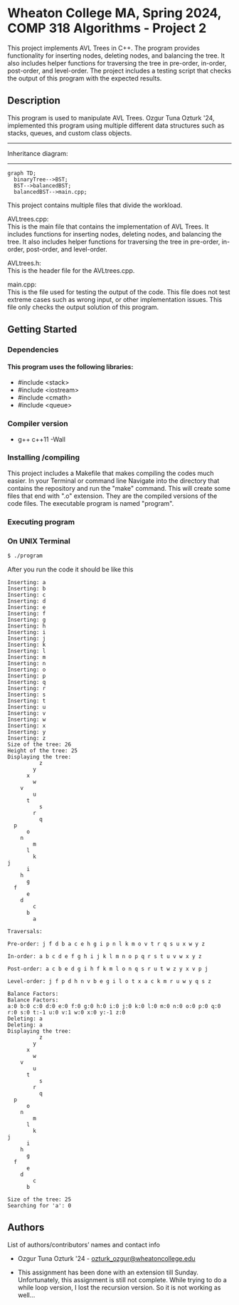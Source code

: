 # Wheaton College MA, Spring 2024, COMP 318 Algorithms - Project 2
This project implements AVL Trees in C++. The program provides functionality for inserting nodes, deleting nodes, and balancing the tree. It also includes helper functions for traversing the tree in pre-order, in-order, post-order, and level-order. The project includes a testing script that checks the output of this program with the expected results.

## Description
This program is used to manipulate AVL Trees. Ozgur Tuna Ozturk '24, implemented this program using multiple different data structures such as stacks, queues, and custom class objects.

 ****************************
 Inheritance diagram:
 ****************************

  ```mermaid
graph TD;
    binaryTree-->BST;
    BST-->balancedBST;
    balancedBST-->main.cpp;
```

This project contains multiple files that divide the workload.

AVLtrees.cpp: <br> This is the main file that contains the implementation of AVL Trees. It includes functions for inserting nodes, deleting nodes, and balancing the tree. It also includes helper functions for traversing the tree in pre-order, in-order, post-order, and level-order.

AVLtrees.h:<br> This is the header file for the AVLtrees.cpp.

main.cpp:<br> This is the file used for testing the output of the code. This file does not test extreme cases such as wrong input, or other implementation issues. This file only checks the output solution of this program.

## Getting Started
### Dependencies

#### This program uses the following libraries:
- #include \<stack>
- #include \<iostream>
- #include \<cmath>
- #include \<queue>

### Compiler version
- g++ c++11 -Wall

### Installing /compiling
This project includes a Makefile that makes compiling the codes much easier. In your Terminal or command line Navigate into the directory that contains the repository and run the "make" command. This will create some files that end with ".o" extension. They are the compiled versions of the code files. The executable program is named "program". 

### Executing program

### On UNIX Terminal
``` bash
$ ./program
```

After you run the code it should be like this

```
Inserting: a
Inserting: b
Inserting: c
Inserting: d
Inserting: e
Inserting: f
Inserting: g
Inserting: h
Inserting: i
Inserting: j
Inserting: k
Inserting: l
Inserting: m
Inserting: n
Inserting: o
Inserting: p
Inserting: q
Inserting: r
Inserting: s
Inserting: t
Inserting: u
Inserting: v
Inserting: w
Inserting: x
Inserting: y
Inserting: z
Size of the tree: 26
Height of the tree: 25
Displaying the tree: 
          z
        y
      x
        w
    v
        u
      t
          s
        r
          q
  p
      o
    n
        m
      l
        k
j
      i
    h
      g
  f
      e
    d
        c
      b
        a

Traversals: 

Pre-order: j f d b a c e h g i p n l k m o v t r q s u x w y z 

In-order: a b c d e f g h i j k l m n o p q r s t u v w x y z 

Post-order: a c b e d g i h f k m l o n q s r u t w z y x v p j 

Level-order: j f p d h n v b e g i l o t x a c k m r u w y q s z 

Balance Factors: 
Balance Factors: 
a:0 b:0 c:0 d:0 e:0 f:0 g:0 h:0 i:0 j:0 k:0 l:0 m:0 n:0 o:0 p:0 q:0 r:0 s:0 t:-1 u:0 v:1 w:0 x:0 y:-1 z:0 
Deleting: a
Deleting: a
Displaying the tree: 
          z
        y
      x
        w
    v
        u
      t
          s
        r
          q
  p
      o
    n
        m
      l
        k
j
      i
    h
      g
  f
      e
    d
        c
      b

Size of the tree: 25
Searching for 'a': 0
```

## Authors
List of authors/contributors’ names and contact info

* Ozgur Tuna Ozturk '24 - ozturk_ozgur@wheatoncollege.edu

- This assignment has been done with an extension till Sunday. Unfortunately, this assignment is still not complete. While trying to do a while loop version, I lost the recursion version. So it is not working as well...